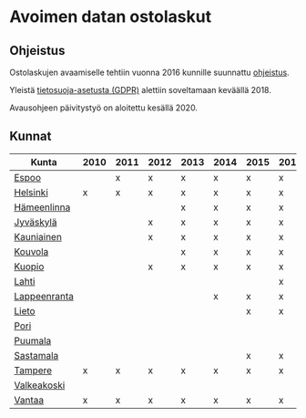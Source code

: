 # Avoimen datan ostolaskut

## Ohjeistus

Ostolaskujen avaamiselle tehtiin vuonna 2016 kunnille suunnattu [ohjeistus](https://www.avoindata.fi/data/fi/dataset/ostolaskujen-avaamisohje-kunnille).

Yleistä [tietosuoja-asetusta (GDPR)](https://eur-lex.europa.eu/legal-content/FI/TXT/?uri=celex%3A32016R0679) alettiin soveltamaan keväällä 2018.

Avausohjeen päivitystyö on aloitettu kesällä 2020.

## Kunnat

| Kunta       | 2010 | 2011 | 2012 | 2013 | 2014 | 2015 | 2016 | 2017 | 2018 | 2019 | 2020 |
| -----       | ---- | ---- | ---- | ---- | ---- | ---- | ---- | ---- | ---- | ---- | ---- |
| [Espoo](https://www.avoindata.fi/data/fi/dataset/espoon-kaupungin-ostot)       |      |  x   |  x   |  x   |  x   |  x   |  x   |  x   |  x   |  x   |      |
| [Helsinki](https://www.avoindata.fi/data/fi/dataset/helsingin-kaupungin-ostot)    |  x   |  x   |  x   |  x   |  x   |  x   |  x   |  x   |  x   |  x   |  x   |
| [Hämeenlinna](https://www.avoindata.fi/data/fi/dataset?q=hämeenlinna+ostolaskut&sort=metadata_created+desc) |      |      |      |  x   |  x   |  x   |  x   |  x   |  x   |  x   |      |
| [Jyväskylä](http://data.jyvaskyla.fi/data.php)   |      |      |  x   |  x   |  x   |  x   |  x   |  x   |  x   |  x   |      |
| [Kauniainen](https://www.avoindata.fi/data/fi/dataset/kauniaisten-kaupungin-ostot)  |      |      |  x   |  x   |  x   |  x   |  x   |  x   |  x   |  x   |      |
| [Kouvola](https://www.kouvola.fi/kouvolankaupunki/kouvola-tietoa/avoin-data/)     |      |      |      |  x   |  x   |  x   |  x   |  x   |  x   |  x   |      |
| [Kuopio](https://www.avoindata.fi/data/fi/dataset/kuopion-kaupungin-ostolaskuaineisto)      |      |      |  x   |  x   |  x   |  x   |  x   |  x   |  x   |  x   |      |
| [Lahti](https://www.lahti.fi/kaupunki-ja-paatoksenteko/strategia-ja-kehittaminen/avoin-data/)       |      |      |      |      |      |      |  x   |  x   |  x   |  x   |      |
| [Lappeenranta](https://www.lappeenranta.fi/fi/Palvelut/Paatoksenteko-ja-talous/Kaupunkitutkimus/Avoin-data/Data-aineistot/Kaupungin-ostolaskut)|      |      |      |      |  x   |  x   |  x   |  x   |  x   |  x   |      |
| [Lieto](https://data.lounaistieto.fi/data/fi/dataset?sort=title+asc&q=liedon+ostolaskut)       |      |      |      |      |      |  x   |  x   |  x   |  x   |     |      |
| [Pori](https://www.pori.fi/tyo-ja-yrittaminen/hankinnat/ostolaskut)        |      |      |      |      |      |      |      |  x   |  x   |  x   |  x  |
| [Puumala](https://puumala.fi/puumalan-kunnan-ostolaskutiedot/)        |      |      |      |      |      |      |      |      |  x   |  x   |     |
| [Sastamala](https://www.sastamala.fi/aloitussivu/index.tmpl?sivu_id=9734)        |      |      |      |      |      |  x   |  x   |  x   |  x   |  x   |     |
| [Tampere](https://data.tampere.fi/data/fi/dataset/tampereen-kaupungin-ostot)     |  x   |  x   |  x   |  x   |  x   |  x   |  x   |  x   |  x   |  x   |      |
| [Valkeakoski](https://www.avoindata.fi/data/fi/dataset?q=valkeakoski%20ostolaskut) |      |      |      |      |      |      |      |  x   |  x   |      |      |
| [Vantaa](https://www.avoindata.fi/data/fi/dataset/vantaan-kaupungin-ostot)      |  x   |  x   |  x   |  x   |  x   |  x   |  x   |  x   |  x   |  x   |      |

